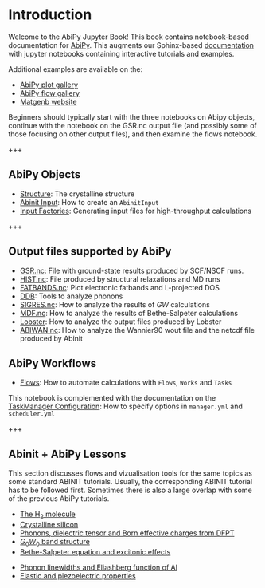 # Introduction

Welcome to the AbiPy Jupyter Book!
This book contains notebook-based documentation for [AbiPy](https://github.com/abinit/abipy).
This augments our Sphinx-based [documentation](https://abinit.github.io/abipy) with jupyter notebooks
containing interactive tutorials and examples.

Additional examples are available on the:

* [AbiPy plot gallery](https://abinit.github.io/abipy/gallery/index.html)
* [AbiPy flow gallery](https://abinit.github.io/abipy/flow_gallery/index.html)
* [Matgenb website](https://matgenb.materialsvirtuallab.org)

Beginners should typically start with the three notebooks on Abipy objects,
continue with the notebook on the GSR.nc output file (and possibly some of those focusing on other output files),
and then examine the flows notebook.

+++

## AbiPy Objects

* [Structure](structure): The crystalline structure
* [Abinit Input](abinit_input): How to create an `AbinitInput`
* [Input Factories](input_factories): Generating input files for high-throughput calculations

+++

## Output files supported by AbiPy

* [GSR.nc](gsr): File with ground-state results produced by SCF/NSCF runs.
* [HIST.nc](hist): File produced by structural relaxations and MD runs
* [FATBANDS.nc](efatbands): Plot electronic fatbands and L-projected DOS
* [DDB](ddb): Tools to analyze phonons
* [SIGRES.nc](sigres): How to analyze the results of $GW$ calculations
* [MDF.nc](mdf): How to analyze the results of Bethe-Salpeter calculations
* [Lobster](lobster): How to analyze the output files produced by Lobster
* [ABIWAN.nc](abiwan): How to analyze the Wannier90 wout file and the netcdf file produced by Abinit

## AbiPy Workflows

* [Flows](flows): How to automate calculations with `Flows`, `Works` and `Tasks`

This notebook is complemented with the documentation on the
[TaskManager Configuration](https://abinit.github.io/abipy/workflows/taskmanager.html):
How to specify options in `manager.yml` and `scheduler.yml`

+++

## Abinit + AbiPy Lessons

This section discusses flows and vizualisation tools for the same topics
as some standard ABINIT tutorials.
Usually, the corresponding ABINIT tutorial has to be followed first.
Sometimes there is also a large overlap with some of the previous AbiPy tutorials.

* [The H<sub>2</sub> molecule](base1/lesson_base1)
* [Crystalline silicon](base3/lesson_base3)
* [Phonons, dielectric tensor and Born effective charges from DFPT](dfpt/lesson_dfpt)
* [$G_0W_0$ band structure](g0w0/lesson_g0w0)
* [Bethe-Salpeter equation and excitonic effects](bse/lesson_bse)
<!--
* [E-PH self-energy and T-dependent band structures](eph_zpr/lesson_eph_zpr)
-->
* [Phonon linewidths and Eliashberg function of Al](eph_isotc/lesson_eph_isotc)
* [Elastic and piezoelectric properties](elastic/lesson_elastic)
